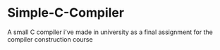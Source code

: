 # Simple-C-Compiler
A small C compiler i've made in university as a final assignment for the compiler construction course
